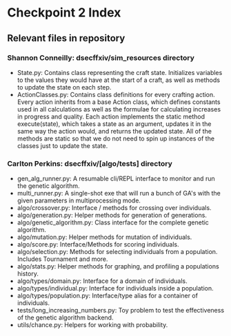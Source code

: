 # Checkpoint 2 Index

## Relevant files in repository

### Shannon Conneilly: dsecffxiv/sim_resources directory

- State.py: Contains class representing the craft state.
Initializes variables to the values they would have at the start of a craft, as well as methods to update the state on each step.
- ActionClasses.py: Contains class definitions for every crafting action. Every action inherits from a base Action class, which defines constants used in all calculations as well as the formulae for calculating increases in progress and quality. Each action implements the static method execute(state), which takes a state as an argument, updates it in the same way the action would, and returns the updated state. All of the methods are static so that we do not need to spin up instances of the classes just to update the state.

### Carlton Perkins: dsecffxiv/[algo/tests] directory

- gen_alg_runner.py: A resumable cli/REPL interface to monitor and run the genetic algorithm.
- multi_runner.py: A single-shot exe that will run a bunch of GA's with the given parameters in multiprocessing mode.
- algo/crossover.py: Interface / methods for crossing over individuals.
- algo/generation.py: Helper methods for generation of generations.
- algo/genetic_algorithm.py: Class interface for the complete genetic algorithm.
- algo/mutation.py: Helper methods for mutation of individuals.
- algo/score.py: Interface/Methods for scoring individuals.
- algo/selection.py: Methods for selecting individuals from a population. Includes Tournament and more.
- algo/stats.py: Helper methods for graphing, and profiling a populations history.
- algo/types/domain.py: Interface for a domain of individuals.
- algo/types/individual.py: Interface for individuals inside a population.
- algo/types/population.py: Interface/type alias for a container of individuals.
- tests/long_increasing_numbers.py: Toy problem to test the effectiveness of the genetic algorithm backend.
- utils/chance.py: Helpers for working with probability.
